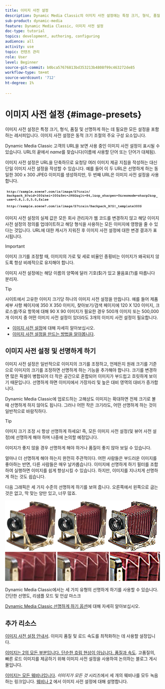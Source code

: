```yaml
---
title: 이미지 사전 설정
description: Dynamic Media Classic의 이미지 사전 설정에는 특정 크기, 형식, 품질 및 선명하게 만드는 데 필요한 모든 설정이 포함되어 있습니다. 이미지 사전 설정은 동적 크기 조절의 주요 구성 요소입니다. Dynamic Media Classic에서 URL을 보면 이미지 사전 설정이 사용 중인지 쉽게 확인할 수 있습니다. 이미지 사전 설정, 이미지 사전 설정이 유용한 이유 및 이미지 사전 설정을 만드는 방법에 대해 알아봅니다.
sub-product: dynamic-media
feature: Dynamic Media Classic, 이미지 사전 설정
doc-type: tutorial
topics: development, authoring, configuring
audience: all
activity: use
topic: 컨텐츠 관리
role: User
level: Beginner
source-git-commit: b0bca57676813bd353213b4808f99c463272de85
workflow-type: tm+mt
source-wordcount: '712'
ht-degree: 1%

---
```



# 이미지 사전 설정 {#image-presets}

이미지 사전 설정은 특정 크기, 형식, 품질 및 선명하게 하는 데 필요한 모든 설정을 포함하는 레서피입니다. 이미지 사전 설정은 동적 크기 조절의 주요 구성 요소입니다.

Dynamic Media Classic 고객의 URL을 보면 사용 중인 이미지 사전 설정이 표시될 수 있습니다. URL의 끝에서 $name$를 찾습니다(이름에 사용할 단어 또는 단어가 대체됨).

이미지 사전 설정은 URL을 단축하므로 요청당 여러 이미지 제공 지침을 작성하는 대신 단일 이미지 사전 설정을 작성할 수 있습니다. 예를 들어 이 두 URL은 선명하게 하는 동일한 300 x 300 JPEG 이미지를 생성하지만, 두 번째 URL은 이미지 사전 설정을 사용합니다.

![이미지](assets/image-presets/image-preset-2.png)

이미지 사전 설정의 실제 값은 모든 회사 관리자가 웹 코드를 변경하지 않고 해당 이미지 사전 설정의 정의를 업데이트하고 해당 형식을 사용하는 모든 이미지에 영향을 줄 수 있다는 것입니다. URL에 대한 캐시가 지워진 후 이미지 사전 설정에 대한 변경 결과가 표시됩니다.

>[!IMPORTANT]
>
>이미지 크기를 조정할 때, 이미지의 가로 및 세로 비율인 종횡비는 이미지가 왜곡되지 않도록 항상 비례적으로 유지해야 합니다.

이미지 사전 설정에는 해당 이름의 양쪽에 달러 기호($)가 있고 물음표(?)를 따릅니다 분리자.

>[!TIP]
>
>사이트에서 고유한 이미지 크기당 하나의 이미지 사전 설정을 만듭니다. 예를 들어 제품 세부 사항 페이지에 350 X 350 이미지, 찾아보기/검색 페이지에 120 X 120 이미지, 크로스셀/주요 항목에 대해 90 X 90 이미지가 필요한 경우 500개 이미지 또는 500,000개 이미지 중 어떤 이미지 사전 설정이 있더라도 3개의 이미지 사전 설정이 필요합니다.

- [이미지 사전 설정](https://docs.adobe.com/content/help/en/dynamic-media-classic/using/image-sizing/setting-image-presets.html)에 대해 자세히 알아보십시오.
- [이미지 사전 설정을 만드는 방법을 알아봅니다](https://docs.adobe.com/content/help/en/dynamic-media-classic/using/image-sizing/setting-image-presets.html#creating-an-image-preset).

## 이미지 사전 설정 및 선명하게 하기

이미지 사전 설정은 일반적으로 이미지의 크기를 조정하고, 언제든지 원래 크기를 기준으로 이미지의 크기를 조정하면 선명하게 하는 기능을 추가해야 합니다. 크기를 변경하면 많은 픽셀이 병합되어 더 작은 공간으로 혼합되어 이미지가 부드럽고 흐릿하게 보이기 때문입니다. 선명하게 하면 이미지에서 가장자리 및 높은 대비 영역의 대비가 증가합니다.

Dynamic Media Classic에 업로드하는 고해상도 이미지는 확대하면 전체 크기로 볼 때 선명하게 하지 않아도 됩니다. 그러나 어떤 작은 크기라도, 어떤 선명하게 하는 것이 일반적으로 바람직하다.

>[!TIP]
>
>이미지 크기 조정 시 항상 선명하게 하세요! 즉, 모든 이미지 사전 설정(및 뷰어 사전 설정)에 선명하게 해야 하며 나중에 논의할 예정입니다.
>
>이미지가 좋지 않을 경우 선명하게 해야 하거나 품질이 좋지 않아 보일 수 있습니다.

얼마나 더 선명하게 해야 하는지 완전히 주관적이다. 어떤 사람들은 부드러운 이미지를 좋아하는 반면, 다른 사람들은 매우 날카롭습니다. 이미지에 선명하게 하기 필터를 조합하여 실행하면 이미지를 쉽게 향상시킬 수 있습니다. 하지만, 이미지를 지나치게 선명하게 하는 것도 쉽습니다.

다음 그래픽은 세 가지 수준의 선명하게 하기를 보여 줍니다. 오른쪽에서 왼쪽으로 굽는 것은 없고, 딱 맞는 양만 있고, 너무 많죠.

![이미지](assets/image-presets/image-presets-1.jpg)

Dynamic Media Classic에서는 세 가지 유형의 선명하게 하기를 사용할 수 있습니다. 간단한 선명도, 리샘플 모드 및 언샵 마스크

[Dynamic Media Classic 선명하게 하기 옵션](https://docs.adobe.com/content/help/en/dynamic-media-classic/using/master-files/sharpening-image.html#sharpening_an_image)에 대해 자세히 알아보십시오.

## 추가 리소스

[이미지 사전 설정 안내서](https://www.adobe.com/content/dam/www/us/en/experience-manager/pdfs/dynamic-media-image-preset-guide.pdf). 이미지 품질 및 로드 속도를 최적화하는 데 사용할 설정입니다.

[이미지는 2의 모든 부분입니다. 단순한 흐림 현상이 아닙니다. 품질과 속도](https://theblog.adobe.com/image-is-everything-part-2-its-never-just-a-blur-quality-versus-speed/). 고품질의, 빠른 로드 이미지를 제공하기 위해 이미지 사전 설정을 사용하여 논의하는 블로그 게시물입니다.

[이미지는 모든 웨비나입니다](https://dynamicmediaseries2019.enterprise.adobeevents.com/). _이미지가 모든 것_ 시리즈에서 세 개의 웨비나를 모두 녹음하는 링크입니다. [웨비나 2](https://seminars.adobeconnect.com/p6lqaotpjnd3) 에서 이미지 사전 설정에 대해 설명합니다.
